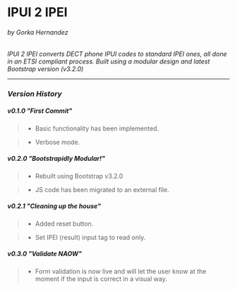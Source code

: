 IPUI 2 IPEI
===========
###### by Gorka Hernandez

*IPUI 2 IPEI converts DECT phone IPUI codes to standard IPEI ones, all done in an ETSI compliant process.*
*Built using a modular design and latest Bootstrap version (v3.2.0)*

---

### *Version History*

##### v0.1.0 "First Commit"
  > * Basic functionality has been implemented.

  > * Verbose mode.

##### v0.2.0 "Bootstrapidly Modular!"
  > * Rebuilt using Bootstrap v3.2.0

  > * JS code has been migrated to an external file.

##### v0.2.1 "Cleaning up the house"
  > * Added reset button.

  > * Set IPEI (result) input tag to read only.

##### v0.3.0 "Validate NAOW"
  > * Form validation is now live and will let the user know at the moment if the input is correct in a visual way.